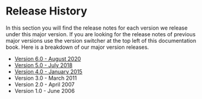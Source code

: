 # Release History

In this section you will find the release notes for each version we release under this major version. If you are looking for the release notes of previous major versions use the version switcher at the top left of this documentation book. Here is a breakdown of our major version releases.

* [Version 6.0 - August 2020](whats-new-with-6.0.0.md)
* [Version 5.0 - July 2018](https://coldbox.ortusbooks.com/v/v5.x/intro/introduction/whats-new-with-5.0.0)
* [Version 4.0 - January 2015](https://coldbox.ortusbooks.com/v/v4.x/intro/introduction/whats-new-with-4.0.0)
* Version 3.0 - March 2011
* Version 2.0 - April 2007
* Version 1.0 - June 2006

